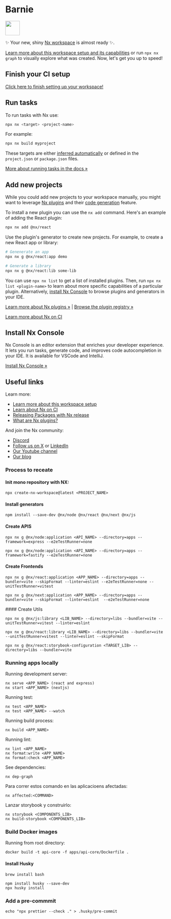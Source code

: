 # Barnie

<a alt="Nx logo" href="https://nx.dev" target="_blank" rel="noreferrer"><img src="https://raw.githubusercontent.com/nrwl/nx/master/images/nx-logo.png" width="45"></a>

✨ Your new, shiny [Nx workspace](https://nx.dev) is almost ready ✨.

[Learn more about this workspace setup and its capabilities](https://nx.dev/getting-started/intro#learn-nx?utm_source=nx_project&utm_medium=readme&utm_campaign=nx_projects) or run `npx nx graph` to visually explore what was created. Now, let's get you up to speed!

## Finish your CI setup

[Click here to finish setting up your workspace!](https://cloud.nx.app/connect/75uQQHEwKw)

## Run tasks

To run tasks with Nx use:

```sh
npx nx <target> <project-name>
```

For example:

```sh
npx nx build myproject
```

These targets are either [inferred automatically](https://nx.dev/concepts/inferred-tasks?utm_source=nx_project&utm_medium=readme&utm_campaign=nx_projects) or defined in the `project.json` or `package.json` files.

[More about running tasks in the docs &raquo;](https://nx.dev/features/run-tasks?utm_source=nx_project&utm_medium=readme&utm_campaign=nx_projects)

## Add new projects

While you could add new projects to your workspace manually, you might want to leverage [Nx plugins](https://nx.dev/concepts/nx-plugins?utm_source=nx_project&utm_medium=readme&utm_campaign=nx_projects) and their [code generation](https://nx.dev/features/generate-code?utm_source=nx_project&utm_medium=readme&utm_campaign=nx_projects) feature.

To install a new plugin you can use the `nx add` command. Here's an example of adding the React plugin:

```sh
npx nx add @nx/react
```

Use the plugin's generator to create new projects. For example, to create a new React app or library:

```sh
# Genenerate an app
npx nx g @nx/react:app demo

# Generate a library
npx nx g @nx/react:lib some-lib
```

You can use `npx nx list` to get a list of installed plugins. Then, run `npx nx list <plugin-name>` to learn about more specific capabilities of a particular plugin. Alternatively, [install Nx Console](https://nx.dev/getting-started/editor-setup?utm_source=nx_project&utm_medium=readme&utm_campaign=nx_projects) to browse plugins and generators in your IDE.

[Learn more about Nx plugins &raquo;](https://nx.dev/concepts/nx-plugins?utm_source=nx_project&utm_medium=readme&utm_campaign=nx_projects) | [Browse the plugin registry &raquo;](https://nx.dev/plugin-registry?utm_source=nx_project&utm_medium=readme&utm_campaign=nx_projects)

[Learn more about Nx on CI](https://nx.dev/ci/intro/ci-with-nx#ready-get-started-with-your-provider?utm_source=nx_project&utm_medium=readme&utm_campaign=nx_projects)

## Install Nx Console

Nx Console is an editor extension that enriches your developer experience. It lets you run tasks, generate code, and improves code autocompletion in your IDE. It is available for VSCode and IntelliJ.

[Install Nx Console &raquo;](https://nx.dev/getting-started/editor-setup?utm_source=nx_project&utm_medium=readme&utm_campaign=nx_projects)

## Useful links

Learn more:

- [Learn more about this workspace setup](https://nx.dev/getting-started/intro#learn-nx?utm_source=nx_project&utm_medium=readme&utm_campaign=nx_projects)
- [Learn about Nx on CI](https://nx.dev/ci/intro/ci-with-nx?utm_source=nx_project&utm_medium=readme&utm_campaign=nx_projects)
- [Releasing Packages with Nx release](https://nx.dev/features/manage-releases?utm_source=nx_project&utm_medium=readme&utm_campaign=nx_projects)
- [What are Nx plugins?](https://nx.dev/concepts/nx-plugins?utm_source=nx_project&utm_medium=readme&utm_campaign=nx_projects)

And join the Nx community:

- [Discord](https://go.nx.dev/community)
- [Follow us on X](https://twitter.com/nxdevtools) or [LinkedIn](https://www.linkedin.com/company/nrwl)
- [Our Youtube channel](https://www.youtube.com/@nxdevtools)
- [Our blog](https://nx.dev/blog?utm_source=nx_project&utm_medium=readme&utm_campaign=nx_projects)

### Process to receate

#### Init mono repository with NX:

```
npx create-nx-workspace@latest <PROJECT_NAME>
```

#### Install generators

```
npm install --save-dev @nx/node @nx/react @nx/next @nx/js
```

#### Create APIS

```
npx nx g @nx/node:application <API_NAME> --directory=apps --framework=express --e2eTestRunner=none

npx nx g @nx/node:application <API_NAME> --directory=apps --framework=fastify --e2eTestRunner=none
```

#### Create Frontends

```
npx nx g @nx/react:application <APP_NAME> --directory=apps --bundler=vite --skipFormat --linter=eslint --e2eTestRunner=none --unitTestRunner=vitest

npx nx g @nx/next:application <APP_NAME> --directory=apps --bundler=vite --skipFormat --linter=eslint  --e2eTestRunner=none
```

#### Create Utils

```
npx nx g @nx/js:library <LIB_NAME> --directory=libs --bundler=vite --unitTestRunner=vitest --linter=eslint

npx nx g @nx/react:library <LIB_NAME> --directory=libs --bundler=vite --unitTestRunner=vitest --linter=eslint --skipFormat

npx nx g @nx/react:storybook-configuration <TARGET_LIB> --directory=libs --bundler=vite
```

### Running apps locally

Running development server:

```
nx serve <APP_NAME> (react and express)
nx start <APP_NAME> (nextjs)
```

Running test:

```
nx test <APP_NAME>
nx test <APP_NAME> --watch
```

Running build process:

```
nx build <APP_NAME>
```

Running lint:

```
nx lint <APP_NAME>
nx format:write <APP_NAME>
nx format:check <APP_NAME>
```

See dependencies:

```
nx dep-graph
```

Para correr estos comando en las aplicacioens afectadas:

```
nx affected:<COMMAND>
```

Lanzar storybook y construirlo:

```
nx storybook <COMPONENTS_LIB>
nx build-storybook <COMPONENTS_LIB>
```

### Build Docker images

Running from root directory:

```
docker build -t api-core -f apps/api-core/Dockerfile .
```

#### Install Husky

```
brew install bash
```

```
npm install husky --save-dev
npx husky install
```

### Add a pre-commmit

```
echo "npx prettier --check ." > .husky/pre-commit
```
